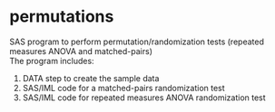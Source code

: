 # permutations
SAS program to perform permutation/randomization tests (repeated measures ANOVA and matched-pairs)  
The program includes:  
1. DATA step to create the sample data  
2. SAS/IML code for a matched-pairs randomization test  
3. SAS/IML code for repeated measures ANOVA randomization test  
